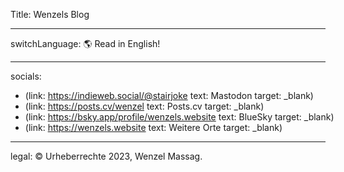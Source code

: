 Title: Wenzels Blog

----

switchLanguage: 🌎 Read in English!

----

socials:

- <nobr>(link: https://indieweb.social/@stairjoke text: Mastodon target: _blank)</nobr>
- <nobr>(link: https://posts.cv/wenzel text: Posts.cv target: _blank)</nobr>
- <nobr>(link: https://bsky.app/profile/wenzels.website text: BlueSky target: _blank)</nobr>
- <nobr>(link: https://wenzels.website text: Weitere Orte target: _blank)</nobr>

----

legal: © Urheberrechte 2023, Wenzel Massag.
